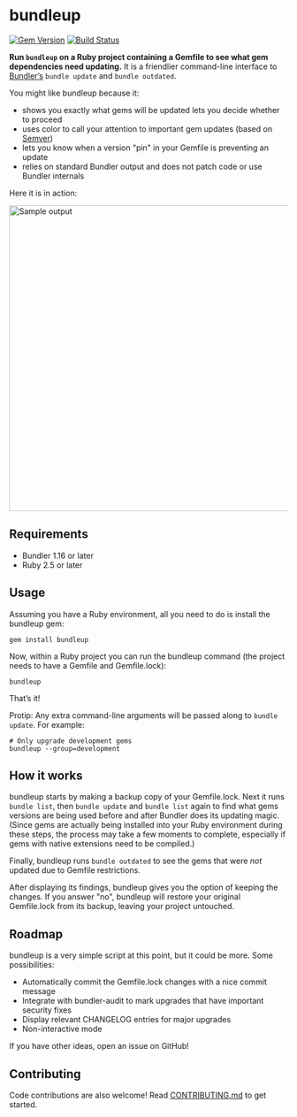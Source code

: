 # bundleup

[![Gem Version](https://badge.fury.io/rb/bundleup.svg)](http://badge.fury.io/rb/bundleup)
[![Build Status](https://travis-ci.org/mattbrictson/bundleup.svg?branch=master)](https://travis-ci.org/mattbrictson/bundleup)

**Run `bundleup` on a Ruby project containing a Gemfile to see what gem dependencies need updating.** It is a friendlier command-line interface to [Bundler’s][bundler] `bundle update` and `bundle outdated`.

You might like bundleup because it:

- shows you exactly what gems will be updated lets you decide whether to proceed
- uses color to call your attention to important gem updates (based on [Semver][])
- lets you know when a version "pin" in your Gemfile is preventing an update
- relies on standard Bundler output and does not patch code or use Bundler internals

Here it is in action:

<img src="https://raw.github.com/mattbrictson/bundleup/master/sample.png" width="599" height="553" alt="Sample output">

## Requirements

- Bundler 1.16 or later
- Ruby 2.5 or later

## Usage

Assuming you have a Ruby environment, all you need to do is install the bundleup gem:

```
gem install bundleup
```

Now, within a Ruby project you can run the bundleup command (the project needs to have a Gemfile and Gemfile.lock):

```
bundleup
```

That’s it!

Protip: Any extra command-line arguments will be passed along to `bundle update`. For example:

```
# Only upgrade development gems
bundleup --group=development
```

## How it works

bundleup starts by making a backup copy of your Gemfile.lock. Next it runs `bundle list`, then `bundle update` and `bundle list` again to find what gems versions are being used before and after Bundler does its updating magic. (Since gems are actually being installed into your Ruby environment during these steps, the process may take a few moments to complete, especially if gems with native extensions need to be compiled.)

Finally, bundleup runs `bundle outdated` to see the gems that were _not_ updated due to Gemfile restrictions.

After displaying its findings, bundleup gives you the option of keeping the changes. If you answer "no", bundleup will restore your original Gemfile.lock from its backup, leaving your project untouched.

## Roadmap

bundleup is a very simple script at this point, but it could be more. Some possibilities:

- Automatically commit the Gemfile.lock changes with a nice commit message
- Integrate with bundler-audit to mark upgrades that have important security fixes
- Display relevant CHANGELOG entries for major upgrades
- Non-interactive mode

If you have other ideas, open an issue on GitHub!

## Contributing

Code contributions are also welcome! Read [CONTRIBUTING.md](CONTRIBUTING.md) to get started.

[bundler]: http://bundler.io
[semver]: http://semver.org
